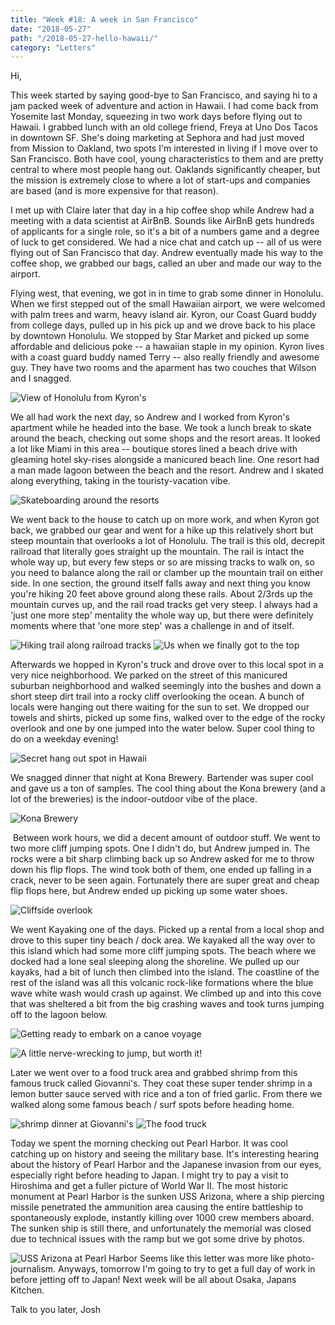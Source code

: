```yaml
---
title: "Week #18: A week in San Francisco"
date: "2018-05-27"
path: "/2018-05-27-hello-hawaii/"
category: "Letters"
---
```


Hi,

This week started by saying good-bye to San Francisco, and saying hi to a jam packed week of adventure and action in Hawaii. I had come back from Yosemite last Monday, squeezing in two work days before flying out to Hawaii. I grabbed lunch with an old college friend, Freya at Uno Dos Tacos in downtown SF. She's doing marketing at Sephora and had just moved from Mission to Oakland, two spots I'm interested in living if I move over to San Francisco. Both have cool, young characteristics to them and are pretty central to where most people hang out. Oaklands significantly cheaper, but the mission is extremely close to where a lot of start-ups and companies are based (and is more expensive for that reason). 

I met up with Claire later that day in a hip coffee shop while Andrew had a meeting with a data scientist at AirBnB. Sounds like AirBnB gets hundreds of applicants for a single role, so it's a bit of a numbers game and a degree of luck to get considered. We had a nice chat and catch up -- all of us were flying out of San Francisco that day. Andrew eventually made his way to the coffee shop, we grabbed our bags, called an uber and made our way to the airport.

Flying west, that evening, we got in in time to grab some dinner in Honolulu. When we first stepped out of the small Hawaiian airport, we were welcomed with palm trees and warm, heavy island air. Kyron, our Coast Guard buddy from college days, pulled up in his pick up and we drove back to his place by downtown Honolulu. We stopped by Star Market and picked up some affordable and delicious poke -- a hawaiian staple in my opinion. Kyron lives with a coast guard buddy named Terry -- also really friendly and awesome guy. They have two rooms and the aparment has two couches that Wilson and I snagged.

![View of Honolulu from Kyron's](kyrons.jpg)


We all had work the next day, so Andrew and I worked from Kyron's apartment while he headed into the base. We took a lunch break to skate around the beach, checking out some shops and the resort areas. It looked a lot like Miami in this area -- boutique stores lined a beach drive with gleaming hotel sky-rises alongside a manicured beach line. One resort had a man made lagoon between the beach and the resort. Andrew and I skated along everything, taking in the touristy-vacation vibe.

![Skateboarding around the resorts](skateboard.jpg)

We went back to the house to catch up on more work, and when Kyron got back, we grabbed our gear and went for a hike up this relatively short but steep mountain that overlooks a lot of Honolulu. The trail is this old, decrepit railroad that literally goes straight up the mountain. The rail is intact the whole way up, but every few steps or so are missing tracks to walk on, so you need to balance along the rail or clamber up the mountain trail on either side. In one section, the ground itself falls away and next thing you know you're hiking 20 feet above ground along these rails. About 2/3rds up the mountain curves up, and the rail road tracks get very steep. I always had a 'just one more step' mentality the whole way up, but there were definitely moments where that 'one more step' was a challenge in and of itself.

![Hiking trail along railroad tracks](railroad.jpg)
![Us when we finally got to the top](summit.jpg)

Afterwards we hopped in Kyron's truck and drove over to this local spot in a very nice neighborhood. We parked on the street of this manicured suburban neighborhood and walked seemingly into the bushes and down a short steep dirt trail into a rocky cliff overlooking the ocean. A bunch of locals were hanging out there waiting for the sun to set. We dropped our towels and shirts, picked up some fins, walked over to the edge of the rocky overlook and one by one jumped into the water below. Super cool thing to do on a weekday evening!

![Secret hang out spot in Hawaii](cove.jpg)


We snagged dinner that night at Kona Brewery. Bartender was super cool and gave us a ton of samples. The cool thing about the Kona brewery (and a lot of the breweries) is the indoor-outdoor vibe of the place. 


![Kona Brewery](kona.jpg)

​
Between work hours, we did a decent amount of outdoor stuff. We went to two more cliff jumping spots. One I didn't do, but Andrew jumped in. The rocks were a bit sharp climbing back up so Andrew asked for me to throw down his flip flops. The wind took both of them, one ended up falling in a crack, never to be seen again. Fortunately there are super great and cheap flip flops here, but Andrew ended up picking up some water shoes.
​

![Cliffside overlook](overlook.jpg)

We went Kayaking one of the days. Picked up a rental from a local shop and drove to this super tiny beach / dock area. We kayaked all the way over to this island which had some more cliff jumping spots. The beach where we docked had a lone seal sleeping along the shoreline. We pulled up our kayaks, had a bit of lunch then climbed into the island. The coastline of the rest of the island was all this volcanic rock-like formations where the blue wave white wash would crash up against. We climbed up and into this cove that was sheltered a bit from the big crashing waves and took turns jumping off to the lagoon below. 

![Getting ready to embark on a canoe voyage](canoes.jpg)

![A little nerve-wrecking to jump, but worth it!](cave-jumping.jpg)

Later we went over to a food truck area and grabbed shrimp from this famous truck called Giovanni's. They coat these super tender shrimp in a lemon butter sauce served with rice and a ton of fried garlic. From there we walked along some famous beach / surf spots before heading home.

![shrimp dinner at Giovanni's](shrimp.jpg)
![The food truck](giovannis.jpg)

Today we spent the morning checking out Pearl Harbor. It was cool catching up on history and seeing the military base. It's interesting hearing about the history of Pearl Harbor and the Japanese invasion from our eyes, especially right before heading to Japan. I might try to pay a visit to Hiroshima and get a fuller picture of World War II. The most historic monument at Pearl Harbor is the sunken USS Arizona, where a ship piercing missile penetrated the ammunition area causing the entire battleship to spontaneously explode, instantly killing over 1000 crew members aboard. The sunken ship is still there, and unfortunately the memorial was closed due to technical issues with the ramp but we got some drive by photos.

![USS Arizona at Pearl Harbor](pearl-harbor.jpg)
Seems like this letter was more like photo-journalism. Anyways, tomorrow I'm going to try to get a full day of work in before jetting off to Japan! Next week will be all about Osaka, Japans Kitchen.

Talk to you later,
Josh
